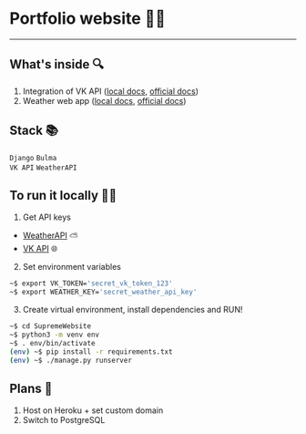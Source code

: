 # Portfolio website 👨‍💻

---
## What's inside 🔍
1. Integration of VK API ([local docs](/vk_friends), [official docs](https://vk.com/dev/docs)) 
2. Weather web app ([local docs](/weather), [official docs](https://www.weatherapi.com/docs/))

## Stack 📚
`Django` `Bulma` \
`VK API` `WeatherAPI`

## To run it locally 🏃‍♂️
1. Get API keys 
- [WeatherAPI](https://www.weatherapi.com/) ⛅
- [VK API](https://vkhost.github.io/) 🌐

2. Set environment variables
```bash
~$ export VK_TOKEN='secret_vk_token_123'
~$ export WEATHER_KEY='secret_weather_api_key'
```

3. Create virtual environment, install dependencies and RUN!
```bash
~$ cd SupremeWebsite
~$ python3 -m venv env
~$ . env/bin/activate
(env) ~$ pip install -r requirements.txt
(env) ~$ ./manage.py runserver
```

## Plans 📝
1. Host on Heroku + set custom domain
2. Switch to PostgreSQL